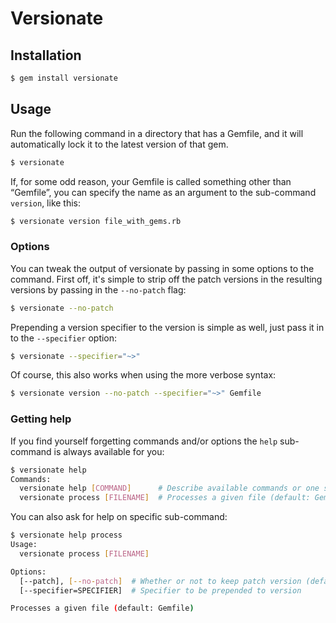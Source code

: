 # Versionate

## Installation

```bash
$ gem install versionate
```

## Usage

Run the following command in a directory that has a Gemfile, and it will
automatically lock it to the latest version of that gem. 

```bash
$ versionate
```

If, for some odd reason, your Gemfile is called something other than “Gemfile”,
you can specify the name as an argument to the sub-command `version`, like this:

```bash
$ versionate version file_with_gems.rb
```

### Options

You can tweak the output of versionate by passing in some options to the
command. First off, it's simple to strip off the patch versions in the resulting
versions by passing in the `--no-patch` flag:

```bash
$ versionate --no-patch
```

Prepending a version specifier to the version is simple as well, just pass it in
to the `--specifier` option:

```bash
$ versionate --specifier="~>"
```

Of course, this also works when using the more verbose syntax:

```bash
$ versionate version --no-patch --specifier="~>" Gemfile
```

### Getting help

If you find yourself forgetting commands and/or options the `help` sub-command
is always available for you:

```bash
$ versionate help
Commands:
  versionate help [COMMAND]      # Describe available commands or one specific command
  versionate process [FILENAME]  # Processes a given file (default: Gemfile)
```

You can also ask for help on specific sub-command:

```bash
$ versionate help process
Usage:
  versionate process [FILENAME]

Options:
  [--patch], [--no-patch]  # Whether or not to keep patch version (default: true)
  [--specifier=SPECIFIER]  # Specifier to be prepended to version

Processes a given file (default: Gemfile)
```
